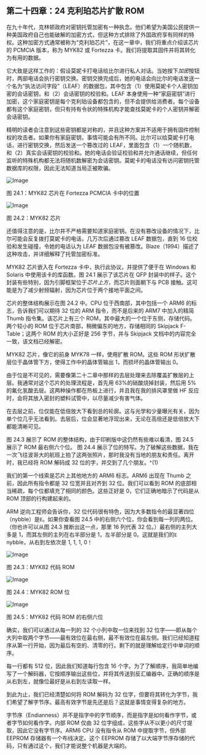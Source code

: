 ## 第二十四章：**24  克利珀芯片扩散 ROM**

在九十年代，克林顿政府对密钥托管加密有一种执念。他们希望为美国公民提供一种美国政府自己也能破解的加密方式，但这种方式排除了外国政府享有同样的特权。这种加密方式通常被称为“克利珀芯片”，在这一章中，我们将重点介绍该芯片的 PCMCIA 版本，称为 MYK82 或 Fortezza 卡。我们将提取其固件并将其转化为有用的数据。

它大致是这样工作的：假设莫妮卡打电话给比尔进行私人对话。当她按下*加密*按钮时，两部电话会执行密钥交换。密钥交换完成后，她的电话会向比尔的电话发送一个名为“执法访问字段”（LEAF）的数据包，其中包含（1）使用莫妮卡个人密钥加密的会话密钥，和（2）会话密钥的校验和。LEAF 本身使用一种“家庭密钥”进行加密，这个家庭密钥是每个克利珀设备都包含的，但不会提供给消费者。每个设备都有这个家庭密钥，但只有持有令状的特殊机构才能查找莫妮卡的个人密钥并解密会话密钥。

精明的读者会注意到这些密钥都是对称的，并且这种方案并不适用于拥有固件控制权的攻击者。如果你有家庭密钥，事情可能会有所不同。比尔可以给莫妮卡打电话，进行密钥交换，然后发送一个篡改过的 LEAF，里面包含（1）一个随机数，和（2）真实会话密钥的校验和。她的电话会验证校验和并允许通话继续，但任何监听的特殊机构都无法将随机数解密为会话密钥。莫妮卡的电话没有访问密钥托管数据库的权限，因此无法知道当局正被欺骗。

![Image](img/f0228-01.jpg)

图 24.1：MYK82 芯片在 Fortezza PCMCIA 卡中的位置

![Image](img/f0229-01.jpg)

图 24.2：MYK82 芯片

还值得注意的是，比尔并不严格需要知道家庭密钥。在没有篡改设备的情况下，比尔可能会反复拨打莫妮卡的电话，几万次后通过篡改 LEAF 数据包，直到 16 位校验和发生碰撞，令她的电话认为 LEAF 数据包没有被篡改。Blaze（1994）描述了这种攻击，并详细解释了托管加密标准。

MYK82 芯片嵌入在 Fortezza 卡中，执行此协议，并提供了便于在 Windows 和 Solaris 中使用该卡的库函数。图 24.1 展示了该芯片在 QFP 封装中的样子。这个封装有些特别，因为引脚框架位于*芯片上方*，而芯片则面朝下与 PCB 接触。这可能是为了减少射频辐射，因为芯片位于两个接地平面之间。

芯片的整体结构展示在图 24.2 中。CPU 位于西南部，其中包括一个 ARM6 的标志，告诉我们可以期待 32 位的 ARM 指令，而不是后来的 ARM7 中加入的精简 Thumb 指令集。该芯片上有三个 ROM，其中最大的一个位于东侧，存储代码。两个较小的 ROM 位于芯片南部，稍微偏东的地方，存储相同的 Skipjack F-Table；这两个 ROM 的大小正好是 256 字节，并与 Skipjack 文档中的内容完全一致，该文档已经解密。

MYK82 芯片，像它的前身 MYK78 一样，使用扩散 ROM。这些 ROM 形状扩散层位于晶体管下方，使得工作中的晶体管输出 1，而损坏的晶体管输出 0。

由于位是不可见的，需要像第二十二章中那样的去层处理来去除覆盖扩散层的上层。我通常对这个芯片的处理流程是，首先用 63%的硝酸烧掉封装，然后用 5%的氟化氢酸去层。这两种操作都在热板上进行，并且我在我的排风罩里做 HF 反应时，会将其放入密封的塑料试管中，以尽量减少有害气体。

在去层之前，位仅能在低倍放大下看到总的轮廓。这与光学和少量曝光有关，因为单个位几乎无法看到。去层后，位会显著地浮现出来，无论在高倍还是低倍放大下都能清晰可见。

图 24.3 展示了 ROM 的整体结构，由于印刷版中这仍然有些难以看清，图 24.5 展示了 ROM 最右侧六个位。 图 24.4 展示了位的特写。为了破解这些数据，我在一次飞往波哥大的航班上拍了这两张照片，那时我没有当地的朋友和责任。离开时，我已经将 ROM 解码成 32 位的字，并交到了几个朋友。^(1)

我们的第一个线索是芯片上其他地方的 ARM6 标志。ARM6 出现在 Thumb 之前，因此所有指令都是 32 位宽并且对齐到 32 位。我们可以看到 ROM 的底部相当稀疏，每个位都填充了相同的颜色。这些正好是 0，它们正确地暗示了代码是从 ROM 顶部的行构建起来的。

ARM 逆向工程师会告诉你，32 位代码很有特色，因为大多数指令的最显著四位（nybble）是`E`。如果你查看图 24.5 中的右侧六个位，你会看到每一列的两位。 （你也许可以从图 24.3 推断出这一点，那里 16 列代表 32 位。）最右侧的主列大多是 1，而其左侧的主列在右半部分是 1，左半部分是 0。这就是我们的`E` nybble，从右到左依次是 1, 1, 1, 0！

![Image](img/f0232-01.jpg)

图 24.3：MYK82 代码 ROM

![Image](img/f0232-02.jpg)

图 24.4：MYK82 ROM 位

![Image](img/f0233-01.jpg)

图 24.5：MYK82 代码 ROM 的右侧六位

确实，我们可以通过从每一列的 32 个小列中取一位来找到 32 位字——即从每个大列中取两个字节——最有效位在最右侧，最不有效位在最左侧。我们已经知道程序从第一行开始，因为最后有空的、清零的行。剩下的就是理解给定行中单词的顺序。

每一行都有 512 位，因此我们知道每行包含 16 个字。为了了解顺序，我简单地编写了一个解码器，它按顺序输出这些位，并将其传送到反汇编器中。正确的顺序是从右到左，就像位最好是从右到左读取一样。

到此为止，我们已经清楚如何将 ROM 解码为 32 位字，但要将其转化为字节，我们希望了解字节序。最高有效字节是先还是后？这就是事情变得复杂的地方。

字节序（Endianness）并不是指字中的字节顺序，而是指字是如何看作字节，或者字节如何看作字。内部 ROM 仅由 32 位字组成，这些字从不以更小的尺寸提取，因此它没有字节序。ARM6 CPU 没有指令从 ROM 中提取字节，但外部 EEPROM 存储器有一个布线决定。这个 EEPROM 存储了以大端字节序存储的代码，只有通过这个，我们才能说整个机器是大端的。

